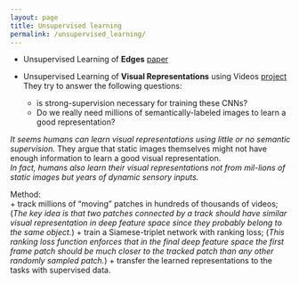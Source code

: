 ```yaml
---
layout: page
title: Unsupervised learning
permalink: /unsupervised_learning/
---
```


* Unsupervised Learning of **Edges** 
[paper](http://arxiv.org/abs/1511.04166)


* Unsupervised Learning of **Visual Representations** using Videos
[project](http://www.cs.cmu.edu/~xiaolonw/unsupervise.html)  
They try to answer the following questions:  
	+ is strong-supervision necessary for training these CNNs?
	+ Do we really need millions of semantically-labeled images to learn a good representation?  

*It seems humans can learn visual representations using little or no semantic supervision.*
They argue that static images themselves might not have enough information to learn a good visual representation.  
*In fact, humans also learn their visual representations not from mil-lions of static images but years of dynamic sensory inputs.*  

Method:  
	+ track millions of “moving” patches in hundreds of thousands of videos; (*The key idea is that two patches connected by a track should have similar visual representation in deep feature space since they probably belong to the same object.*)
	+ train a Siamese-triplet network with ranking loss; (*This ranking loss function enforces that in the final deep feature space the first frame patch should be much closer to the tracked patch than any other randomly sampled patch.*)
	+ transfer the learned representations to the tasks with supervised data.
